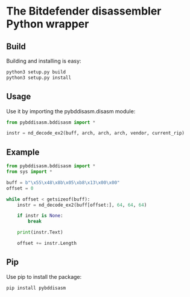# The Bitdefender disassembler Python wrapper

## Build

Building and installing is easy:

```bash
python3 setup.py build
python3 setup.py install
```

## Usage

Use it by importing the pybddisasm.disasm module:

```python
from pybddisasm.bddisasm import *

instr = nd_decode_ex2(buff, arch, arch, arch, vendor, current_rip)
```

## Example

```python
from pybddisasm.bddisasm import *
from sys import *

buff = b"\x55\x48\x8b\x05\xb8\x13\x00\x00"
offset = 0

while offset < getsizeof(buff):
    instr = nd_decode_ex2(buff[offset:], 64, 64, 64)

    if instr is None:
        break

    print(instr.Text)

    offset += instr.Length
```

## Pip

Use pip to install the package:

```bash
pip install pybddisasm
```
